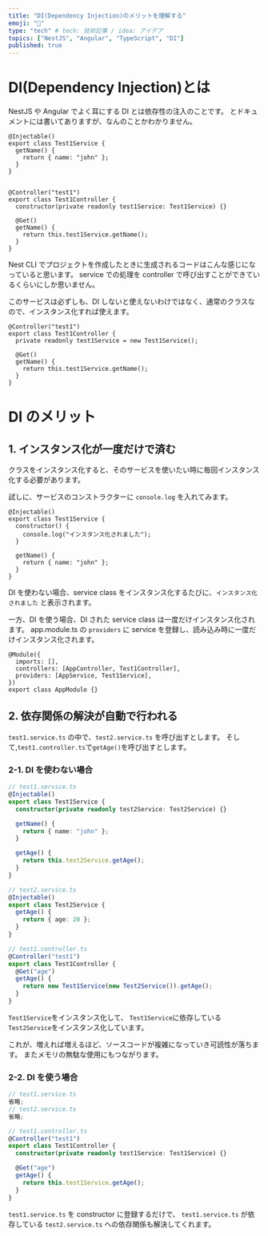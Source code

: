 ```yaml
---
title: "DI(Dependency Injection)のメリットを理解する"
emoji: "🦍"
type: "tech" # tech: 技術記事 / idea: アイデア
topics: ["NestJS", "Angular", "TypeScript", "DI"]
published: true
---
```


# DI(Dependency Injection)とは

NestJS や Angular でよく耳にする DI とは依存性の注入のことです。
とドキュメントには書いてありますが、なんのことかわかりません。

```ts: test1.service.ts
@Injectable()
export class Test1Service {
  getName() {
    return { name: "john" };
  }
}
```

```ts: test1.controller.ts

@Controller("test1")
export class Test1Controller {
  constructor(private readonly test1Service: Test1Service) {}

  @Get()
  getName() {
    return this.test1Service.getName();
  }
}
```

Nest CLI でプロジェクトを作成したときに生成されるコードはこんな感じになっていると思います。
service での処理を controller で呼び出すことができているくらいにしか思いません。

このサービスは必ずしも、DI しないと使えないわけではなく、通常のクラスなので、インスタンス化すれば使えます。

```ts: test1.controller.ts
@Controller("test1")
export class Test1Controller {
  private readonly test1Service = new Test1Service();

  @Get()
  getName() {
    return this.test1Service.getName();
  }
}
```

# DI のメリット

## 1. インスタンス化が一度だけで済む

クラスをインスタンス化すると、そのサービスを使いたい時に毎回インスタンス化する必要があります。

試しに、サービスのコンストラクターに `console.log` を入れてみます。

```ts: test1.service.ts
@Injectable()
export class Test1Service {
  constructor() {
    console.log("インスタンス化されました");
  }

  getName() {
    return { name: "john" };
  }
}
```

DI を使わない場合、service class をインスタンス化するたびに、`インスタンス化されました` と表示されます。

一方、DI を使う場合、DI された service class は一度だけインスタンス化されます。
app.module.ts の `providers` に service を登録し、読み込み時に一度だけインスタンス化されます。

```ts: app.module.ts
@Module({
  imports: [],
  controllers: [AppController, Test1Controller],
  providers: [AppService, Test1Service],
})
export class AppModule {}
```

## 2. 依存関係の解決が自動で行われる

`test1.service.ts` の中で、`test2.service.ts` を呼び出すとします。
そして,`test1.controller.ts`で`getAge()`を呼び出すとします。

### 2-1. DI を使わない場合

```ts
// test1.service.ts
@Injectable()
export class Test1Service {
  constructor(private readonly test2Service: Test2Service) {}

  getName() {
    return { name: "john" };
  }

  getAge() {
    return this.test2Service.getAge();
  }
}

// test2.service.ts
@Injectable()
export class Test2Service {
  getAge() {
    return { age: 20 };
  }
}

// test1.controller.ts
@Controller("test1")
export class Test1Controller {
  @Get("age")
  getAge() {
    return new Test1Service(new Test2Service()).getAge();
  }
}
```

`Test1Service`をインスタンス化して、
`Test1Service`に依存している`Test2Service`をインスタンス化しています。

これが、増えれば増えるほど、ソースコードが複雑になっていき可読性が落ちます。
またメモリの無駄な使用にもつながります。

### 2-2. DI を使う場合

```ts
// test1.service.ts
省略;
// test2.service.ts
省略;

// test1.controller.ts
@Controller("test1")
export class Test1Controller {
  constructor(private readonly test1Service: Test1Service) {}

  @Get("age")
  getAge() {
    return this.test1Service.getAge();
  }
}
```

`test1.service.ts` を constructor に登録するだけで、 `test1.service.ts` が依存している `test2.service.ts` への依存関係も解決してくれます。
